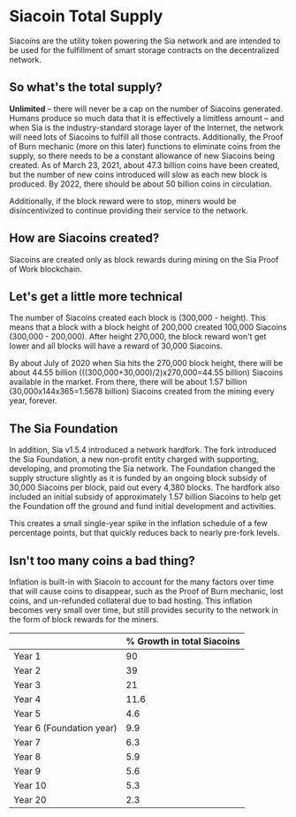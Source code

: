 # Siacoin Total Supply

Siacoins are the utility token powering the Sia network and are intended to be used for the fulfillment of smart storage contracts on the decentralized network.

## So what's the total supply?

**Unlimited** – there will never be a cap on the number of Siacoins generated. Humans produce so much data that it is effectively a limitless amount – and when Sia is the industry-standard storage layer of the Internet, the network will need lots of Siacoins to fulfill all those contracts. Additionally, the Proof of Burn mechanic (more on this later) functions to eliminate coins from the supply, so there needs to be a constant allowance of new Siacoins being created. As of March 23, 2021, about 47.3 billion coins have been created, but the number of new coins introduced will slow as each new block is produced. By 2022, there should be about 50 billion coins in circulation.

Additionally, if the block reward were to stop, miners would be disincentivized to continue providing their service to the network.

## How are Siacoins created?

Siacoins are created only as block rewards during mining on the Sia Proof of Work blockchain.

## Let's get a little more technical

The number of Siacoins created each block is (300,000 - height). This means that a block with a block height of 200,000 created 100,000 Siacoins (300,000 - 200,000). After height 270,000, the block reward won't get lower and all blocks will have a reward of 30,000 Siacoins.

By about July of 2020 when Sia hits the 270,000 block height, there will be about 44.55 billion (((300,000+30,000)/2)x270,000=44.55 billion) Siacoins available in the market. From there, there will be about 1.57 billion (30,000x144x365=1.5678 billion) Siacoins created from the mining every year, forever.

## The Sia Foundation

In addition, Sia v1.5.4 introduced a network hardfork. The fork introduced the Sia Foundation, a new non-profit entity charged with supporting, developing, and promoting the Sia network. The Foundation changed the supply structure slightly as it is funded by an ongoing block subsidy of 30,000 Siacoins per block, paid out every 4,380 blocks. The hardfork also included an initial subsidy of approximately 1.57 billion Siacoins to help get the Foundation off the ground and fund initial development and activities.

This creates a small single-year spike in the inflation schedule of a few percentage points, but that quickly reduces back to nearly pre-fork levels.

## Isn't too many coins a bad thing?

Inflation is built-in with Siacoin to account for the many factors over time that will cause coins to disappear, such as the Proof of Burn mechanic, lost coins, and un-refunded collateral due to bad hosting. This inflation becomes very small over time, but still provides security to the network in the form of block rewards for the miners.

|                          | % Growth in total Siacoins |
| ------------------------ | -------------------------- |
| Year 1                   | 90                         |
| Year 2                   | 39                         |
| Year 3                   | 21                         |
| Year 4                   | 11.6                       |
| Year 5                   | 4.6                        |
| Year 6 (Foundation year) | 9.9                        |
| Year 7                   | 6.3                        |
| Year 8                   | 5.9                        |
| Year 9                   | 5.6                        |
| Year 10                  | 5.3                        |
| Year 20                  | 2.3                        |
